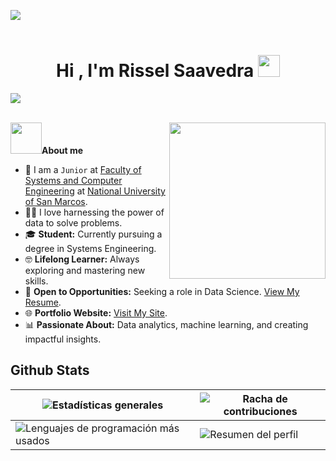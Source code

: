 <img src="https://user-images.githubusercontent.com/73097560/115834477-dbab4500-a447-11eb-908a-139a6edaec5c.gif"><br><br>
<h1 align="center"><b>Hi , I'm Rissel Saavedra </b><img src="https://media.giphy.com/media/hvRJCLFzcasrR4ia7z/giphy.gif" width="35"></h1>
<img src="https://user-images.githubusercontent.com/73097560/115834477-dbab4500-a447-11eb-908a-139a6edaec5c.gif"><br><br>

<picture><img src = "https://github.com/7oSkaaa/7oSkaaa/blob/main/Images/about_me.gif?raw=true" width = 50px></picture>**About me**
<picture> <img align="right" src="https://github.com/7oSkaaa/7oSkaaa/blob/main/Images/Right_Side.gif?raw=true" width = 250px></picture>
<br>

- :school: I am a `Junior` at [Faculty of Systems and Computer Engineering](https://sistemas.unmsm.edu.pe/site/index.php) at [National University of San Marcos]([http://suez.edu.eg/ar/](https://unmsm.edu.pe/)).
- :technologist: I love harnessing the power of data to solve problems.  
- 🎓 **Student:** Currently pursuing a degree in Systems Engineering.  
- 🤓 **Lifelong Learner:** Always exploring and mastering new skills.  
- 💼 **Open to Opportunities:** Seeking a role in Data Science. [View My Resume](https://ka1lak.github.io/paginaWeb_portafolio/CV_2025_RISSEL_SAAVEDRA.pdf).  
- 🌐 **Portfolio Website:** [Visit My Site](https://ka1lak.github.io/paginaWeb_portafolio/).  
- 📊 **Passionate About:** Data analytics, machine learning, and creating impactful insights.  

## Github Stats

<img src="https://github-readme-stats.vercel.app/api?username=Ka1laK&&show_icons=true&count_private=true&theme=github_dark" alt="Estadísticas generales"/> | <img src="https://github-readme-streak-stats.herokuapp.com/?user=Ka1laK&theme=blueberry_duo" alt="Racha de contribuciones"/>
|---|---|
<img src="https://github-readme-stats.vercel.app/api/top-langs/?username=Ka1laK&layout=compact&theme=github_dark&hide=html,css" alt="Lenguajes de programación más usados"/> | <img src="https://github-profile-summary-cards.vercel.app/api/cards/profile-details?username=Ka1laK&theme=github_dark" alt="Resumen del perfil"/>

